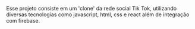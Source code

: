 Esse projeto consiste em um 'clone' da rede social Tik Tok, utilizando diversas tecnologias como javascript, html, css e react além de integração com firebase.
